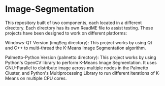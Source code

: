 # Image-Segmentation

This repository built of two components, each located in a different directory. Each directory has its own ReadME file to assist testing. These projects have been designed to work on different platforms:

Windows-QT Version (imgSeg directory): This project works by using Qt and C++ to multi-thread the K-Means Image Segmentation algorithm.

Palmetto-Python Version (palmetto directory): This project works by using Python's OpenCV library to perform K-Means Image Segmentation. It uses GNU-Parallel to distribute image across multiple nodes in the Palmetto Cluster, and Python's Multiprocessing Library to run different iterations of K-Means on multiple CPU cores.
